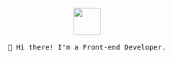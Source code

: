 <p align="center">
  <img src="https://cdn.domestika.org/c_limit,dpr_auto,f_auto,q_auto,w_820/v1583970393/content-items/003/844/138/Animaci%25C3%25B3n_Loli_Espera-original.gif?1583970393" width="55px">
   <br><br>
  <samp>
    👋 Hi there! I'm a Front-end Developer.
  </samp>
</p>
